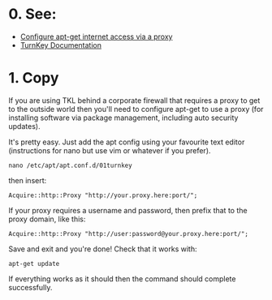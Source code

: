 # 0. See:
- [Configure apt-get internet access via a proxy ](https://www.turnkeylinux.org/docs/config-apt-get-proxy)
- [TurnKey Documentation](https://www.turnkeylinux.org/docs)

# 1. Copy
If you are using TKL behind a corporate firewall that requires a proxy to get to the outside world then you'll need to configure apt-get to use a proxy (for installing software via package management, including auto security updates).

It's pretty easy. Just add the apt config using your favourite text editor (instructions for nano but use vim or whatever if you prefer).

```
nano /etc/apt/apt.conf.d/01turnkey
```
then insert:
```
Acquire::http::Proxy "http://your.proxy.here:port/";
```
If your proxy requires a username and password, then prefix that to the proxy domain, like this:
```
Acquire::http::Proxy "http://user:password@your.proxy.here:port/";
```
Save and exit and you're done! Check that it works with:
```
apt-get update
```
If everything works as it should then the command should complete successfully.
